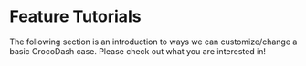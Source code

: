 # Feature Tutorials

The following section is an introduction to ways we can customize/change a basic CrocoDash case. Please check out what you are interested in!